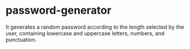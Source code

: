 # password-generator

It generates a random password according to the length selected by the user, containing lowercase and uppercase letters, numbers, and punctuation.

